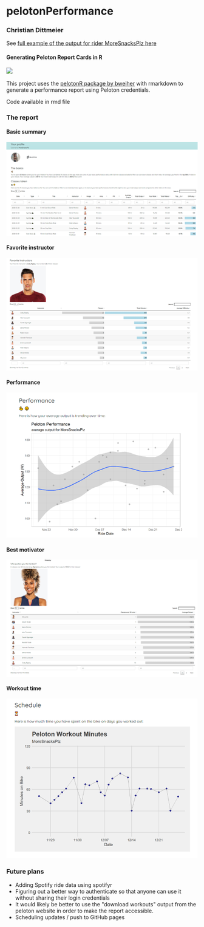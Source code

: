 # pelotonPerformance

### Christian Dittmeier

See [full example of the output for rider MoreSnacksPlz here](https://cdittmeier.github.io/pelotonPerformance/moresnacksplz)

#### Generating Peloton Report Cards in R

![](https://media.giphy.com/media/8kJxY6NgLtfAiMRSAB/giphy.gif)

This project uses the [pelotonR package by bweiher](https://github.com/bweiher/pelotonR) with rmarkdown to generate a performance report using Peloton credentials. 

Code available in rmd file

### The report

#### Basic summary
![](man/figures/reportExample.png)

#### Favorite instructor
![](man/figures/favoriteInstructor.png)

#### Performance
![](man/figures/performanceExample.png)

#### Best motivator
![](man/figures/bestMotivator.png)

#### Workout time
![](man/figures/workoutMinutes.png)


### Future plans

- Adding Spotify ride data using spotifyr
- Figuring out a better way to authenticate so that anyone can use it without sharing their login credentials
- It would likely be better to use the "download workouts" output from the peloton website in order to make the report accessible. 
- Scheduling updates / push to GitHub pages
